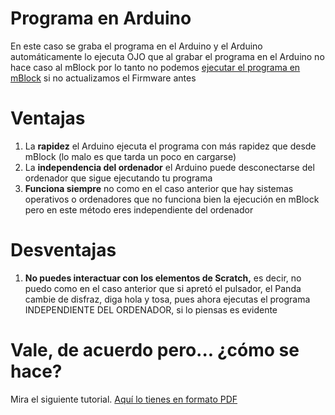 
# Programa en Arduino

En este caso se graba el programa en el Arduino y el Arduino automáticamente lo ejecuta OJO que al grabar el programa en el Arduino no hace caso al mBlock por lo tanto no podemos [ejecutar el programa en mBlock](programa_en_mblock.html) si no actualizamos el Firmware antes

# Ventajas

1. La **rapidez** el Arduino ejecuta el programa con más rapidez que desde mBlock (lo malo es que tarda un poco en cargarse)
1. La **independencia del ordenador** el Arduino puede desconectarse del ordenador que sigue ejecutando tu programa
1. **Funciona siempre** no como en el caso anterior que hay sistemas operativos o ordenadores que no funciona bien la ejecución en mBlock pero en este método eres independiente del ordenador

# Desventajas

1. **No puedes interactuar con los elementos de Scratch,** es decir, no puedo como en el caso anterior que si apretó el pulsador, el Panda cambie de disfraz, diga hola y tosa, pues ahora ejecutas el programa INDEPENDIENTE DEL ORDENADOR, si lo piensas es evidente

# Vale, de acuerdo pero... ¿cómo se hace?

Mira el siguiente tutorial. [Aquí lo tienes en formato PDF](http://aularagon.catedu.es/materialesaularagon2013/arduino/videos/Upload-Arduino.pdf)

